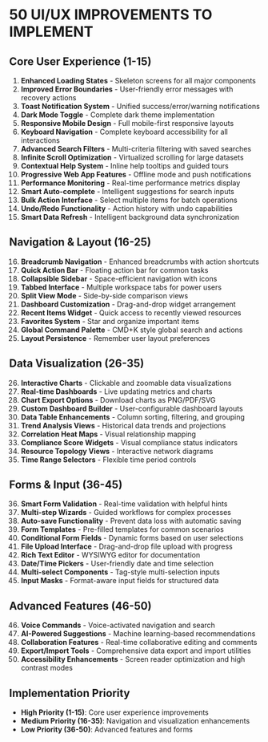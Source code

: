 # 50 UI/UX IMPROVEMENTS TO IMPLEMENT

## Core User Experience (1-15)
1. **Enhanced Loading States** - Skeleton screens for all major components
2. **Improved Error Boundaries** - User-friendly error messages with recovery actions
3. **Toast Notification System** - Unified success/error/warning notifications
4. **Dark Mode Toggle** - Complete dark theme implementation
5. **Responsive Mobile Design** - Full mobile-first responsive layouts
6. **Keyboard Navigation** - Complete keyboard accessibility for all interactions
7. **Advanced Search Filters** - Multi-criteria filtering with saved searches
8. **Infinite Scroll Optimization** - Virtualized scrolling for large datasets
9. **Contextual Help System** - Inline help tooltips and guided tours
10. **Progressive Web App Features** - Offline mode and push notifications
11. **Performance Monitoring** - Real-time performance metrics display
12. **Smart Auto-complete** - Intelligent suggestions for search inputs
13. **Bulk Action Interface** - Select multiple items for batch operations
14. **Undo/Redo Functionality** - Action history with undo capabilities
15. **Smart Data Refresh** - Intelligent background data synchronization

## Navigation & Layout (16-25)
16. **Breadcrumb Navigation** - Enhanced breadcrumbs with action shortcuts
17. **Quick Action Bar** - Floating action bar for common tasks
18. **Collapsible Sidebar** - Space-efficient navigation with icons
19. **Tabbed Interface** - Multiple workspace tabs for power users
20. **Split View Mode** - Side-by-side comparison views
21. **Dashboard Customization** - Drag-and-drop widget arrangement
22. **Recent Items Widget** - Quick access to recently viewed resources
23. **Favorites System** - Star and organize important items
24. **Global Command Palette** - CMD+K style global search and actions
25. **Layout Persistence** - Remember user layout preferences

## Data Visualization (26-35)
26. **Interactive Charts** - Clickable and zoomable data visualizations
27. **Real-time Dashboards** - Live updating metrics and charts
28. **Chart Export Options** - Download charts as PNG/PDF/SVG
29. **Custom Dashboard Builder** - User-configurable dashboard layouts
30. **Data Table Enhancements** - Column sorting, filtering, and grouping
31. **Trend Analysis Views** - Historical data trends and projections
32. **Correlation Heat Maps** - Visual relationship mapping
33. **Compliance Score Widgets** - Visual compliance status indicators
34. **Resource Topology Views** - Interactive network diagrams
35. **Time Range Selectors** - Flexible time period controls

## Forms & Input (36-45)
36. **Smart Form Validation** - Real-time validation with helpful hints
37. **Multi-step Wizards** - Guided workflows for complex processes
38. **Auto-save Functionality** - Prevent data loss with automatic saving
39. **Form Templates** - Pre-filled templates for common scenarios
40. **Conditional Form Fields** - Dynamic forms based on user selections
41. **File Upload Interface** - Drag-and-drop file upload with progress
42. **Rich Text Editor** - WYSIWYG editor for documentation
43. **Date/Time Pickers** - User-friendly date and time selection
44. **Multi-select Components** - Tag-style multi-selection inputs
45. **Input Masks** - Format-aware input fields for structured data

## Advanced Features (46-50)
46. **Voice Commands** - Voice-activated navigation and search
47. **AI-Powered Suggestions** - Machine learning-based recommendations
48. **Collaboration Features** - Real-time collaborative editing and comments
49. **Export/Import Tools** - Comprehensive data export and import utilities
50. **Accessibility Enhancements** - Screen reader optimization and high contrast modes

## Implementation Priority
- **High Priority (1-15)**: Core user experience improvements
- **Medium Priority (16-35)**: Navigation and visualization enhancements
- **Low Priority (36-50)**: Advanced features and forms